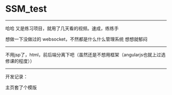 # SSM_test

------

哈哈 又是练习项目，就用了几天看的视频。速成，练练手

想做一下没做过的 websocket，不然都是什么什么管理系统 想想就郁闷

---------------

不用jsp了，html，前后端分离下吧（虽然还是不想用框架（angularjs也就上过选修课的程度））

------

开发记录：

主页套了个模版